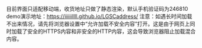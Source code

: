 目前界面只适配移动端，收货地址只做了静态渲染，默认手机验证码为246810 demo演示地址：https://iiiiiillll.github.io/LGSCaddress/
注意：如遇长时间加载不出来情况，请先将浏览器设置中“允许加载不安全内容”打开。这是由于网页上同时加载了安全的HTTPS内容和非安全的HTTP内容，这会导致浏览器阻止加载混合内容。
